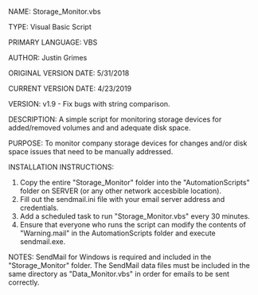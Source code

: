 NAME: Storage_Monitor.vbs

TYPE: Visual Basic Script

PRIMARY LANGUAGE: VBS

AUTHOR: Justin Grimes

ORIGINAL VERSION DATE: 5/31/2018

CURRENT VERSION DATE: 4/23/2019

VERSION: v1.9 - Fix bugs with string comparison.

DESCRIPTION: 
A simple script for monitoring storage devices for added/removed volumes and and adequate disk space.

PURPOSE: 
To monitor company storage devices for changes and/or disk space issues that need to be manually addressed.

INSTALLATION INSTRUCTIONS: 
1. Copy the entire "Storage_Monitor" folder into the "AutomationScripts" folder on SERVER (or any other network accesbible location).
2. Fill out the sendmail.ini file with your email server address and credentials.
3. Add a scheduled task to run "Storage_Monitor.vbs" every 30 minutes.
4. Ensure that everyone who runs the script can modify the contents of "Warning.mail" in the AutomationScripts folder and execute sendmail.exe.

NOTES: SendMail for Windows is required and included in the "Storage_Monitor" folder. The SendMail data files must be included in the same directory as "Data_Monitor.vbs" in order for emails to be sent correctly.
